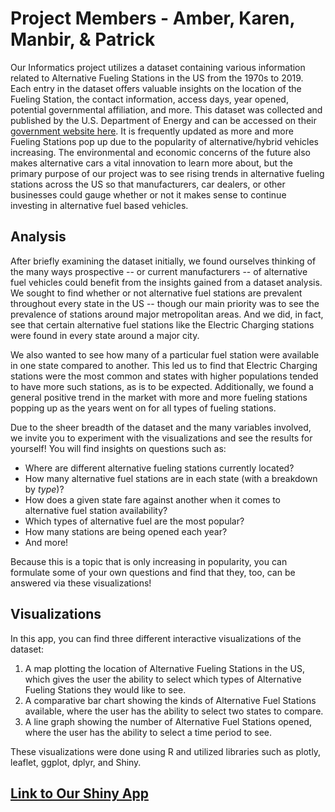 # Project Members - Amber, Karen, Manbir, & Patrick

Our Informatics project utilizes a dataset containing various information related to Alternative Fueling Stations in the US from the 1970s to 2019. Each entry in the dataset offers valuable insights on the location of the Fueling Station, the contact information, access days, year opened, potential governmental affiliation, and more. This dataset was collected and published by the U.S. Department of Energy and can be accessed on their [government website here](https://afdc.energy.gov/data_download). It is frequently updated as more and more Fueling Stations pop up due to the popularity of alternative/hybrid vehicles increasing. The environmental and economic concerns of the future also makes alternative cars a vital innovation to learn more about, but the primary purpose of our project was to see rising trends in alternative fueling stations across the US so that manufacturers, car dealers, or other businesses could gauge whether or not it makes sense to continue investing in alternative fuel based vehicles.

## Analysis

After briefly examining the dataset initially, we found ourselves thinking of the many ways prospective -- or current manufacturers -- of alternative fuel vehicles could benefit from the insights gained from a dataset analysis. We sought to find whether or not alternative fuel stations are prevalent throughout every state in the US -- though our main priority was to see the prevalence of stations around major metropolitan areas. And we did, in fact, see that certain alternative fuel stations like the Electric Charging stations were found in every state around a major city.

We also wanted to see how many of a particular fuel station were available in one state compared to another. This led us to find that Electric Charging stations were the most common and states with higher populations tended to have more such stations, as is to be expected. Additionally, we found a general positive trend in the market with more and more fueling stations popping up as the years went on for all types of fueling stations.

Due to the sheer breadth of the dataset and the many variables involved, we invite you to experiment with the visualizations and see the results for yourself! You will find insights on questions such as:

-	Where are different alternative fueling stations currently located?
-	How many alternative fuel stations are in each state (with a breakdown by *type*)?
-	How does a given state fare against another when it comes to alternative fuel station availability?
-	Which types of alternative fuel are the most popular?
-	How many stations are being opened each year?
- And more!

Because this is a topic that is only increasing in popularity, you can formulate some of your own questions and find that they, too, can be answered via these visualizations!


## Visualizations

In this app, you can find three different interactive visualizations of the dataset:

1. A map plotting the location of Alternative Fueling Stations in the US, which gives the user the ability to select which types of Alternative Fueling Stations they would like to see.
2. A comparative bar chart showing the kinds of Alternative Fuel Stations available, where the user has the ability to select two states to compare.
3. A line graph showing the number of Alternative Fuel Stations opened, where the user has the ability to select a time period to see.

These visualizations were done using R and utilized libraries such as plotly, leaflet, ggplot, dplyr, and Shiny.

## [Link to Our Shiny App](https://patrickly5.shinyapps.io/AlternativeFuelReport/)
